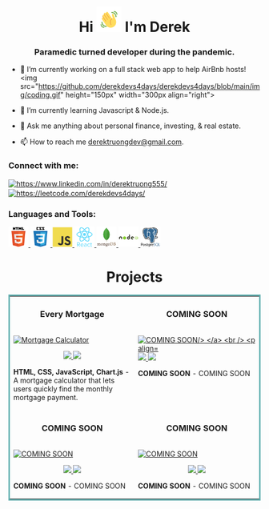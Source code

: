 <h1 align="center">Hi <img src="https://github.com/derekdevs4days/derekdevs4days/blob/main/Wave.gif" height="50px" width="50px">  I'm Derek</h1>

<h3 align="center">Paramedic turned developer during the pandemic.</h3>

- 🔭 I’m currently working on a full stack web app to help AirBnb hosts!
 <img src="https://github.com/derekdevs4days/derekdevs4days/blob/main/img/coding.gif" height="150px" width="300px align="right">

- 🌱 I’m currently learning Javascript & Node.js.

- 💬 Ask me anything about personal finance, investing, & real estate.

- 📫 How to reach me derektruongdev@gmail.com.

<h3 align="left">Connect with me:</h3>
<p align="left">
<a href="https://linkedin.com/in/derektruong555/" target="blank"><img align="center" src="https://raw.githubusercontent.com/rahuldkjain/github-profile-readme-generator/master/src/images/icons/Social/linked-in-alt.svg" alt="https://www.linkedin.com/in/derektruong555/" height="30" width="40" /></a>
<a href="https://www.leetcode.com/https://leetcode.com/derekdevs4days/" target="blank"><img align="center" src="https://raw.githubusercontent.com/rahuldkjain/github-profile-readme-generator/master/src/images/icons/Social/leet-code.svg" alt="https://leetcode.com/derekdevs4days/" height="30" width="40" /></a>
</p>

<h3 align="left">Languages and Tools:</h3>
<p align="left">  <a href="https://www.w3.org/html/" target="_blank" rel="noreferrer"> <img src="https://raw.githubusercontent.com/devicons/devicon/master/icons/html5/html5-original-wordmark.svg" alt="html5" width="40" height="40"/> </a> <a href="https://www.w3schools.com/css/" target="_blank" rel="noreferrer"> <img src="https://raw.githubusercontent.com/devicons/devicon/master/icons/css3/css3-original-wordmark.svg" alt="css3" width="40" height="40"/> </a> <a href="https://developer.mozilla.org/en-US/docs/Web/JavaScript" target="_blank" rel="noreferrer"> <img src="https://raw.githubusercontent.com/devicons/devicon/master/icons/javascript/javascript-original.svg" alt="javascript" width="40" height="40"/> </a> <a href="https://reactjs.org/" target="_blank" rel="noreferrer"> <img src="https://raw.githubusercontent.com/devicons/devicon/master/icons/react/react-original-wordmark.svg" alt="react" width="40" height="40"/> </a> <a href="https://www.mongodb.com/" target="_blank" rel="noreferrer"> <img src="https://raw.githubusercontent.com/devicons/devicon/master/icons/mongodb/mongodb-original-wordmark.svg" alt="mongodb" width="40" height="40"/> </a> <a href="https://nodejs.org" target="_blank" rel="noreferrer"> <img src="https://raw.githubusercontent.com/devicons/devicon/master/icons/nodejs/nodejs-original-wordmark.svg" alt="nodejs" width="40" height="40"/> </a> <a href="https://www.postgresql.org" target="_blank" rel="noreferrer"> <img src="https://raw.githubusercontent.com/devicons/devicon/master/icons/postgresql/postgresql-original-wordmark.svg" alt="postgresql" width="40" height="40"/> </a>  </p>

<h1 align="center">Projects</h1>
<table bordercolor="#66b2b2">
  
  <tr>
    <td width="50%" valign="top">
      <h3 align="center">Every Mortgage</h3>
        <br />
        <a target="_blank" href="https://everymortgage.netlify.app">
            <img src="img/gif2.gif" width="100%" alt="Mortgage Calculator"/>
        </a>
        <br />
        <p align="center">
          
  <a href="https://github.com/derekdevs4days/Every-Mortgage-Calculator" target="_blank">
    <img src="https://img.shields.io/static/v1?label=|&message=REPO&color=23555f&style=plastic&logo=github&logo-color=white"/>
  </a>  
  <a href="https://everymortgage.netlify.app" target="_blank">
    <img src="https://img.shields.io/static/v1?label=|&message=WEBSITE&color=cdf998&style=plastic&logo=wordpress&logo-color=white"/>
  </a>
      </p>
        <p><strong>HTML, CSS, JavaScript, Chart.js</strong> - A mortgage calculator that lets users quickly find the monthly mortgage payment.

 </p>
    </td>
    <td width="50%" valign="top">
      <h3 align="center">COMING SOON</h3>
        <br />
      <a target="_blank" href="https://codepen.io/ShawnBasquiat/full/bGVWpYw">
            <img src="images/gif2.gif" width="100%"  alt="COMING SOON/>
        </a>
        <br />
        <p align="center">
          
  <a href="#" target="_blank">
    <img src="#"/>
  </a>
  <a href="#" target="_blank">
    <img src="#"/>
  </a>
      </p>
        <p><strong>COMING SOON</strong> - COMING SOON</p>
    </td>
  </tr>
  
  <tr>
    <td width="50%" valign="top">
      <h3 align="center">COMING SOON</h3>
      <br />
        <a target="_blank" href="#">
          <img src="#" width="100%" alt="COMING SOON"/>
        </a>
      <br />
        <p align="center">
  <a href="#" target="_blank">
    <img src="#"/>
  </a>
  <a href="#" target="_blank">
    <img src="#"/>
  </a>
      </p>
        <p><strong>COMING SOON</strong> - COMING SOON</p>
    </td>
    <td width="50%" valign="top">
      <h3 align="center">COMING SOON</h3>
        <br />
        <a target="_blank" href="#">
          <img src="#" width="100%" alt="COMING SOON"/>
        </a>
        <br />
        <p align="center">
          
  <a href="#" target="_blank">
    <img src="#"/>
  </a>
  <a href="#" target="_blank">
    <img src="#"/>
  </a>
      </p>
        <p><strong>COMING SOON</strong> - COMING SOON</p>
    </td>
  </tr>
</table>
